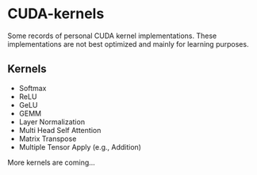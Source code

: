 # CUDA-kernels

Some records of personal CUDA kernel implementations. These implementations are not best optimized and mainly for learning purposes.

## Kernels

- Softmax
- ReLU
- GeLU
- GEMM
- Layer Normalization
- Multi Head Self Attention
- Matrix Transpose
- Multiple Tensor Apply (e.g., Addition)

More kernels are coming...